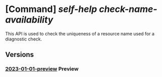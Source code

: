# [Command] _self-help check-name-availability_

This API is used to check the uniqueness of a resource name used for a diagnostic check.

## Versions

### [2023-01-01-preview](/Resources/mgmt-plane/L3tzY29wZX0vcHJvdmlkZXJzL21pY3Jvc29mdC5oZWxwL2NoZWNrbmFtZWF2YWlsYWJpbGl0eQ==/2023-01-01-preview.xml) **Preview**

<!-- mgmt-plane /{scope}/providers/microsoft.help/checknameavailability 2023-01-01-preview -->
